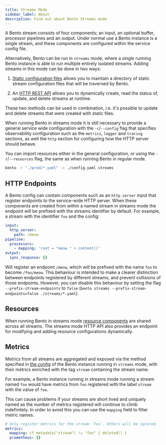 ```yaml
---
title: Streams Mode
sidebar_label: About
description: Find out about Bento Streams mode
---
```


A Bento stream consists of four components; an input, an optional buffer, processor pipelines and an output. Under normal use a Bento instance is a single stream, and these components are configured within the service config file.

Alternatively, Bento can be run in `streams` mode, where a single running Bento instance is able to run multiple entirely isolated streams. Adding streams in this mode can be done in two ways:

1. [Static configuration files][static-files] allows you to maintain a directory of static stream configuration files that will be traversed by Bento.

2. An [HTTP REST API][rest-api] allows you to dynamically create, read the status of, update, and delete streams at runtime.

These two methods can be used in combination, i.e. it's possible to update and delete streams that were created with static files.

When running Bento in streams mode it is still necessary to provide a general service wide configuration with the `-c`/`--config` flag that specifies observability configuration such as the `metrics`, `logger` and `tracing` sections, as well the `http` section for configuring how the HTTP server should behave.

You can import resources either in the general configuration, or using the `-r`/`--resources` flag, the same as when running Bento in regular mode.

```sh
bento -r "./prod/*.yaml" -c ./config.yaml streams
```

## HTTP Endpoints

A Bento config can contain components such as an `http_server` input that register endpoints to the service-wide HTTP server. When these components are created from within a named stream in streams mode the endpoint will be prefixed with the streams identifier by default. For example, a stream with the identifier `foo` and the config:

```yaml
input:
  http_server:
    path: /meow
pipeline:
  processors:
    - mapping: 'root = "meow " + content()'
output:
  sync_response: {}
```

Will register an endpoint `/meow`, which will be prefixed with the name `foo` to become `/foo/meow`. This behaviour is intended to make a clearer distinction between endpoints registered by different streams, and prevent collisions of those endpoints. However, you can disable this behaviour by setting the flag `--prefix-stream-endpoints` to `false` (`bento streams --prefix-stream-endpoints=false ./streams/*.yaml`).

## Resources

When running Bento in streams mode [resource components][resources] are shared across all streams. The streams mode HTTP API also provides an endpoint for modifying and adding resource configurations dynamically.

## Metrics

Metrics from all streams are aggregated and exposed via the method specified in [the config][metrics] of the Bento instance running in `streams` mode, with their metrics enriched with the tag `stream` containing the stream name.

For example, a Bento instance running in streams mode running a stream named `foo` would have metrics from `foo` registered with the label `stream` with the value of `foo`.

This can cause problems if your streams are short lived and uniquely named as the number of metrics registered will continue to climb indefinitely. In order to avoid this you can use the `mapping` field to filter metric names.

```yaml
# Only register metrics for the stream `foo`. Others will be ignored.
metrics:
  mapping: if metadata("stream") != "foo" { deleted() }
  prometheus: {}
```

[static-files]: /docs/guides/streams_mode/using_config_files
[rest-api]: /docs/guides/streams_mode/using_rest_api
[metrics]: /docs/components/metrics/about
[resources]: /docs/configuration/resources

